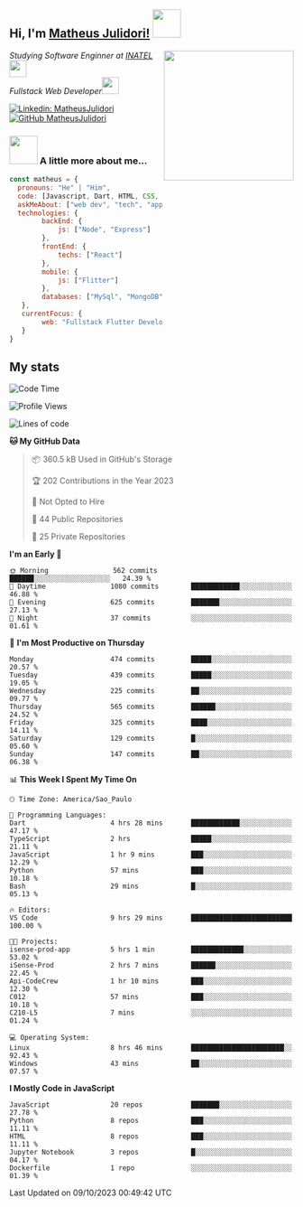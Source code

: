 <h2> Hi, I'm <a href="https://matheusjulidori.github.io" target="_blank">Matheus Julidori!</a> <img src="https://media.giphy.com/media/12oufCB0MyZ1Go/giphy.gif" width="50"></h2>
<img align='right' src="https://media.giphy.com/media/3oKIPnAiaMCws8nOsE/giphy.gif" width="230" height="auto">
<p><em>Studying Software Enginner at <a href="http://www.inatel.br" target="_blank">INATEL</a><img src="https://media.giphy.com/media/fYSnHlufseco8Fh93Z/giphy.gif" width="30"></br>
  Fullstack Web Developer<img src="https://media.giphy.com/media/WUlplcMpOCEmTGBtBW/giphy.gif" width="30">
</em></p>

[![Linkedin: MatheusJulidori](https://img.shields.io/badge/-MatheusJulidori-blue?style=flat-square&logo=Linkedin&logoColor=white&link=https://www.linkedin.com/in/MatheusJulidori/)](https://www.linkedin.com/in/MatheusJulidori/)
[![GitHub MatheusJulidori](https://img.shields.io/github/followers/matheusjulidori?label=follow&style=social)](https://github.com/MatheusJulidori)


### <img src="https://media.giphy.com/media/VgCDAzcKvsR6OM0uWg/giphy.gif" width="50"> A little more about me...  

```javascript
const matheus = {
  pronouns: "He" | "Him",
  code: [Javascript, Dart, HTML, CSS, Python, Java, C++],
  askMeAbout: ["web dev", "tech", "app dev", "games"],
  technologies: {
        backEnd: {
            js: ["Node", "Express"]
        },
        frontEnd: {
            techs: ["React"]
        },
        mobile: {
            js: ["Flitter"]
        },
        databases: ["MySql", "MongoDB","PostgreSQL","MariaDB"],
   },
   currentFocus: {
        web: "Fullstack Flutter Development"
   }
}
```
<h2>My stats</h2>

<!--START_SECTION:waka-->
![Code Time](http://img.shields.io/badge/Code%20Time-366%20hrs%2028%20mins-blue)

![Profile Views](http://img.shields.io/badge/Profile%20Views-0-blue)

![Lines of code](https://img.shields.io/badge/From%20Hello%20World%20I%27ve%20Written-7.1%20million%20lines%20of%20code-blue)

**🐱 My GitHub Data** 

> 📦 360.5 kB Used in GitHub's Storage 
 > 
> 🏆 202 Contributions in the Year 2023
 > 
> 🚫 Not Opted to Hire
 > 
> 📜 44 Public Repositories 
 > 
> 🔑 25 Private Repositories 
 > 
**I'm an Early 🐤** 

```text
🌞 Morning                562 commits         ██████░░░░░░░░░░░░░░░░░░░   24.39 % 
🌆 Daytime                1080 commits        ████████████░░░░░░░░░░░░░   46.88 % 
🌃 Evening                625 commits         ███████░░░░░░░░░░░░░░░░░░   27.13 % 
🌙 Night                  37 commits          ░░░░░░░░░░░░░░░░░░░░░░░░░   01.61 % 
```
📅 **I'm Most Productive on Thursday** 

```text
Monday                   474 commits         █████░░░░░░░░░░░░░░░░░░░░   20.57 % 
Tuesday                  439 commits         █████░░░░░░░░░░░░░░░░░░░░   19.05 % 
Wednesday                225 commits         ██░░░░░░░░░░░░░░░░░░░░░░░   09.77 % 
Thursday                 565 commits         ██████░░░░░░░░░░░░░░░░░░░   24.52 % 
Friday                   325 commits         ████░░░░░░░░░░░░░░░░░░░░░   14.11 % 
Saturday                 129 commits         █░░░░░░░░░░░░░░░░░░░░░░░░   05.60 % 
Sunday                   147 commits         ██░░░░░░░░░░░░░░░░░░░░░░░   06.38 % 
```


📊 **This Week I Spent My Time On** 

```text
🕑︎ Time Zone: America/Sao_Paulo

💬 Programming Languages: 
Dart                     4 hrs 28 mins       ████████████░░░░░░░░░░░░░   47.17 % 
TypeScript               2 hrs               █████░░░░░░░░░░░░░░░░░░░░   21.11 % 
JavaScript               1 hr 9 mins         ███░░░░░░░░░░░░░░░░░░░░░░   12.29 % 
Python                   57 mins             ███░░░░░░░░░░░░░░░░░░░░░░   10.18 % 
Bash                     29 mins             █░░░░░░░░░░░░░░░░░░░░░░░░   05.13 % 

🔥 Editors: 
VS Code                  9 hrs 29 mins       █████████████████████████   100.00 % 

🐱‍💻 Projects: 
isense-prod-app          5 hrs 1 min         █████████████░░░░░░░░░░░░   53.02 % 
iSense-Prod              2 hrs 7 mins        ██████░░░░░░░░░░░░░░░░░░░   22.45 % 
Api-CodeCrew             1 hr 10 mins        ███░░░░░░░░░░░░░░░░░░░░░░   12.30 % 
C012                     57 mins             ███░░░░░░░░░░░░░░░░░░░░░░   10.18 % 
C210-L5                  7 mins              ░░░░░░░░░░░░░░░░░░░░░░░░░   01.24 % 

💻 Operating System: 
Linux                    8 hrs 46 mins       ███████████████████████░░   92.43 % 
Windows                  43 mins             ██░░░░░░░░░░░░░░░░░░░░░░░   07.57 % 
```

**I Mostly Code in JavaScript** 

```text
JavaScript               20 repos            ███████░░░░░░░░░░░░░░░░░░   27.78 % 
Python                   8 repos             ███░░░░░░░░░░░░░░░░░░░░░░   11.11 % 
HTML                     8 repos             ███░░░░░░░░░░░░░░░░░░░░░░   11.11 % 
Jupyter Notebook         3 repos             █░░░░░░░░░░░░░░░░░░░░░░░░   04.17 % 
Dockerfile               1 repo              ░░░░░░░░░░░░░░░░░░░░░░░░░   01.39 % 
```




 Last Updated on 09/10/2023 00:49:42 UTC
<!--END_SECTION:waka-->
